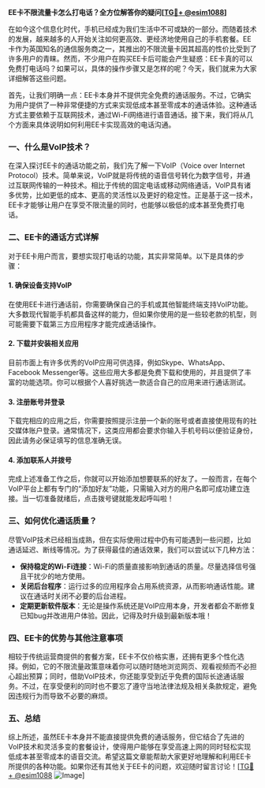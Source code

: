 **EE卡不限流量卡怎么打电话？全方位解答你的疑问[[TG💪+ @esim1088](https://t.me/s/esim1088)]**

在如今这个信息化时代，手机已经成为我们生活中不可或缺的一部分。而随着技术的发展，越来越多的人开始关注如何更高效、更经济地使用自己的手机套餐。EE卡作为英国知名的通信服务商之一，其推出的不限流量卡因其超高的性价比受到了许多用户的青睐。然而，不少用户在购买EE卡后可能会产生疑惑：EE卡真的可以免费打电话吗？如果可以，具体的操作步骤又是怎样的呢？今天，我们就来为大家详细解答这些问题。

首先，让我们明确一点：EE卡本身并不提供完全免费的通话服务。不过，它确实为用户提供了一种非常便捷的方式来实现低成本甚至零成本的通话体验。这种通话方式主要依赖于互联网技术，通过Wi-Fi网络进行语音通话。接下来，我们将从几个方面来具体说明如何利用EE卡实现高效的电话沟通。

### **一、什么是VoIP技术？**

在深入探讨EE卡的通话功能之前，我们先了解一下VoIP（Voice over Internet Protocol）技术。简单来说，VoIP就是将传统的语音信号转化为数字信号，并通过互联网传输的一种技术。相比于传统的固定电话或移动网络通话，VoIP具有诸多优势，比如更低的成本、更高的灵活性以及更好的稳定性。正是基于这一技术，EE卡才能够让用户在享受不限流量的同时，也能够以极低的成本甚至免费打电话。

### **二、EE卡的通话方式详解**

对于EE卡用户而言，要想实现打电话的功能，其实非常简单。以下是具体的步骤：

#### **1. 确保设备支持VoIP**
在使用EE卡进行通话前，你需要确保自己的手机或其他智能终端支持VoIP功能。大多数现代智能手机都具备这样的能力，但如果你使用的是一些较老款的机型，则可能需要下载第三方应用程序才能完成通话操作。

#### **2. 下载并安装相关应用**
目前市面上有许多优秀的VoIP应用可供选择，例如Skype、WhatsApp、Facebook Messenger等。这些应用大多都是免费下载和使用的，并且提供了丰富的功能选项。你可以根据个人喜好挑选一款适合自己的应用来进行通话测试。

#### **3. 注册账号并登录**
下载完相应的应用之后，你需要按照提示注册一个新的账号或者直接使用现有的社交媒体账户登录。通常情况下，这类应用都会要求你输入手机号码以便验证身份，因此请务必保证填写的信息准确无误。

#### **4. 添加联系人并拨号**
完成上述准备工作之后，你就可以开始添加想要联系的好友了。一般而言，在每个VoIP平台上都有专门的“添加好友”功能，只需输入对方的用户名即可成功建立连接。当一切准备就绪后，点击拨号键就能发起呼叫啦！

### **三、如何优化通话质量？**

尽管VoIP技术已经相当成熟，但在实际使用过程中仍有可能遇到一些问题，比如通话延迟、断线等情况。为了获得最佳的通话效果，我们可以尝试以下几种方法：

- **保持稳定的Wi-Fi连接**：Wi-Fi的质量直接影响到通话的质量。尽量选择信号强且干扰少的地方使用。
- **关闭后台程序**：运行过多的应用程序会占用系统资源，从而影响通话性能。建议在通话时关闭不必要的后台进程。
- **定期更新软件版本**：无论是操作系统还是VoIP应用本身，开发者都会不断修复已知bug并改进用户体验。因此，记得及时升级到最新版本哦！

### **四、EE卡的优势与其他注意事项**

相较于传统运营商提供的套餐方案，EE卡不仅价格实惠，还拥有更多个性化选择。例如，它的不限流量政策意味着你可以随时随地浏览网页、观看视频而不必担心超出预算；同时，借助VoIP技术，你还能享受到近乎免费的国际长途通话服务。不过，在享受便利的同时也不要忘了遵守当地法律法规及相关条款规定，避免因违规行为而导致不必要的麻烦。

### **五、总结**

综上所述，虽然EE卡本身并不能直接提供免费的通话服务，但它结合了先进的VoIP技术和灵活多变的套餐设计，使得用户能够在享受高速上网的同时轻松实现低成本甚至零成本的语音交流。希望这篇文章能帮助大家更好地理解和利用EE卡所提供的各种功能。如果你还有其他关于EE卡的问题，欢迎随时留言讨论！[[TG💪+ @esim1088](https://t.me/s/esim1088) ![Image](https://i.postimg.cc/4NQfJmqS/Snipaste-2025-05-13-00-14-12.png)]